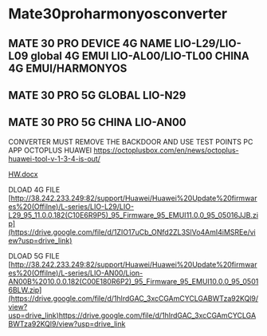 # Mate30proharmonyosconverter

MATE 30 PRO DEVICE 4G NAME
LIO-L29/LIO-L09    global 4G EMUI
LIO-AL00/LIO-TL00  CHINA 4G EMUI/HARMONYOS
-----------------------------------------------------
MATE 30 PRO 5G GLOBAL
LIO-N29
-----------------------------------------------------
MATE 30 PRO 5G CHINA
LIO-AN00
-----------------------------------------------------
CONVERTER MUST REMOVE THE BACKDOOR AND USE TEST POINTS 
PC APP OCTOPLUS HUAWEI
https://octoplusbox.com/en/news/octoplus-huawei-tool-v-1-3-4-is-out/

[HW.docx](https://github.com/foxmas/Mate30proharmonyos/files/11912313/HW.docx)

DLOAD 4G FILE 
[http://38.242.233.249:82/support/Huawei/Huawei%20Update%20firmwares%20(Offilne)/L-series/LIO-L29/LIO-L29_95_11.0.0.182(C10E6R9P5)_95_Firmware_95_EMUI11.0.0_95_05016JJB.zip](https://drive.google.com/file/d/1ZIO17uCb_ONfd2ZL3SlVo4AmI4iMSREe/view?usp=drive_link)

DLOAD 5G FILE
[http://38.242.233.249:82/support/Huawei/Huawei%20Update%20firmwares%20(Offilne)/L-series/LIO-AN00/Lion-AN00B%2010.0.0.182(C00E180R6P2)_95_Firmware_95_EMUI10.0.0_95_05016BLW.zip](https://drive.google.com/file/d/1hlrdGAC_3xcCGAmCYCLGABWTza92KQl9/view?usp=drive_link)https://drive.google.com/file/d/1hlrdGAC_3xcCGAmCYCLGABWTza92KQl9/view?usp=drive_link
